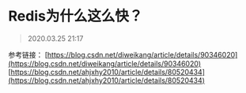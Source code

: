 # Redis为什么这么快？

> 2020.03.25 21:17

参考链接：
[https://blog.csdn.net/diweikang/article/details/90346020](https://blog.csdn.net/diweikang/article/details/90346020)
[https://blog.csdn.net/ahjxhy2010/article/details/80520434](https://blog.csdn.net/ahjxhy2010/article/details/80520434)